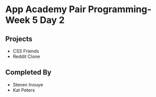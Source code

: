 # App Academy Pair Programming-Week 5 Day 2

## Projects
- CSS Friends
- Reddit Clone

## Completed By
- Steven Inouye
- Kat Peters
